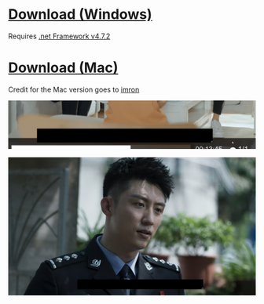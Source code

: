 # [Download (Windows)](https://github.com/xCaoCao/SubtitleHider/releases/download/0.2/SubtitleHider.exe)
Requires [.net Framework v4.7.2](http://go.microsoft.com/fwlink/?LinkId=863262)

# [Download (Mac)](https://github.com/xCaoCao/SubtitleHider/releases/download/0.2/subtitle-hider-1.0.0-install.dmg)
Credit for the Mac version goes to [imron](https://github.com/imron)

![Image](ILWNFOuqQX.gif)

![Image](mpv_dAGd2j6uAr.jpg)
